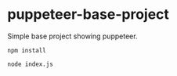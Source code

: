 # puppeteer-base-project

Simple base project showing puppeteer.

```
npm install

node index.js
```
